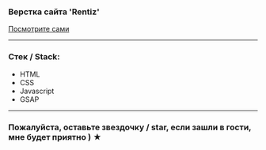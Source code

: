 
### Верстка сайта 'Rentiz' 

  [Посмотрите сами](https://juliadooby.github.io/Rentiz/)

---

### Стек / Stack: 

* HTML
* CSS
* Javascript 
* GSAP

---

### Пожалуйста, оставьте звездочку / star, если зашли в гости, мне будет приятно ) ★
